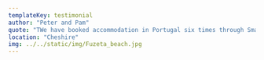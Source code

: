 ```yaml
---
templateKey: testimonial
author: "Peter and Pam"
quote: "TWe have booked accommodation in Portugal six times through Smarta Villas. The villas and apartments have been just right for us and Smartavillas have a great approach to their clients. They are welcoming and efficient and nothing is too much trouble. And they know the properties and the Tavira area inside out which is brilliant. We will be back!"
location: "Cheshire"
img: ../../static/img/Fuzeta_beach.jpg
---
```


